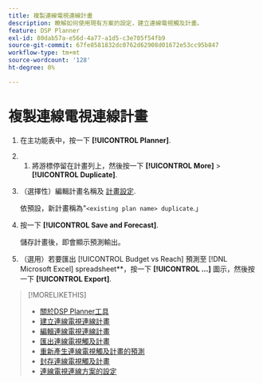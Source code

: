 ```yaml
---
title: 複製連線電視連線計畫
description: 瞭解如何使用現有方案的設定，建立連線電視觸及計畫。
feature: DSP Planner
exl-id: 80dab57a-e56d-4a77-a1d5-c3e705f54fb9
source-git-commit: 67fe8581832dc0762d62908d01672e53cc95b847
workflow-type: tm+mt
source-wordcount: '128'
ht-degree: 0%

---
```


# 複製連線電視連線計畫

1. 在主功能表中，按一下 **[!UICONTROL Planner]**.

1. 
   1. 將游標停留在計畫列上，然後按一下 **[!UICONTROL More]** > **[!UICONTROL Duplicate]**.

1. （選擇性）編輯計畫名稱及 [計畫設定](planner-settings.md).

   依預設，新計畫稱為&quot;`<existing plan name> duplicate`.」

1. 按一下 **[!UICONTROL Save and Forecast]**.

   儲存計畫後，即會顯示預測輸出。

1. （選用）若要匯出 [!UICONTROL Budget vs Reach] 預測至 [!DNL Microsoft Excel] spreadsheet**，按一下 **[!UICONTROL ...]** 圖示，然後按一下 **[!UICONTROL Export]**.

>[!MORELIKETHIS]
>
>* [關於DSP Planner工具](planner-about.md)
>* [建立連線電視連線計畫](planner-create.md)
>* [編輯連線電視連線計畫](planner-edit.md)
>* [匯出連線電視觸及計畫](planner-export.md)
>* [重新產生連線電視觸及計畫的預測](planner-forecast.md)
>* [封存連線電視觸及計畫](planner-archive.md)
>* [連線電視連線方案的設定](planner-settings.md)
